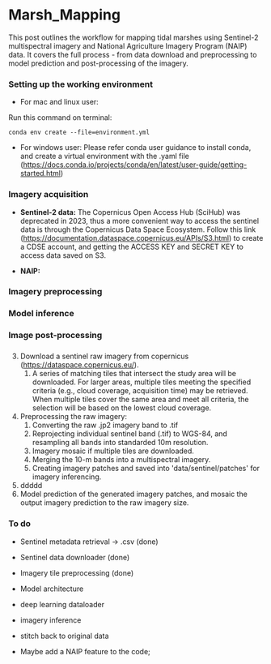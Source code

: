 # Marsh_Mapping

This post outlines the workflow for mapping tidal marshes using Sentinel-2 multispectral imagery and National Agriculture Imagery Program (NAIP) data. It covers the full process - from data download and preprocessing to model prediction and post-processing of the imagery.

### Setting up the working environment

- For mac and linux user:

Run this command on terminal:

`conda env create --file=environment.yml`

- For windows user: Please refer conda user guidance to install conda, and create a virtual environment with the .yaml file (https://docs.conda.io/projects/conda/en/latest/user-guide/getting-started.html)


### Imagery acquisition
- **Sentinel-2 data:** The Copernicus Open Access Hub (SciHub) was deprecated in 2023, thus a more convenient way to access the sentinel data is through the Copernicus Data Space Ecosystem. Follow this link (https://documentation.dataspace.copernicus.eu/APIs/S3.html) to create a CDSE account, and getting the ACCESS KEY and SECRET KEY to access data saved on S3.  

- **NAIP:**  



### Imagery preprocessing


### Model inference


### Image post-processing







###
3. Download a sentinel raw imagery from copernicus (https://dataspace.copernicus.eu/).
   1. A series of matching tiles that intersect the study area will be downloaded. For larger areas, multiple tiles meeting the specified criteria (e.g., cloud coverage, acquisition time) may be retrieved. When multiple tiles cover the same area and meet all criteria, the selection will be based on the lowest cloud coverage.
4. Preprocessing the raw imagery:
      1. Converting the raw .jp2 imagery band to .tif 
      2. Reprojecting individual sentinel band (.tif) to WGS-84, and resampling all bands into standarded 10m resolution.
      3. Imagery mosaic if multiple tiles are downloaded.
      4. Merging the 10-m bands into a multispectral imagery. 
      5. Creating imagery patches and saved into 'data/sentinel/patches' for imagery inferencing.
5. ddddd
6. Model prediction of the generated imagery patches, and mosaic the output imagery prediction to the raw imagery size.




### To do
- Sentinel metadata retrieval -> .csv (done)
- Sentinel data downloader (done)
- Imagery tile preprocessing (done) 
- Model architecture
- deep learning dataloader
- imagery inference
- stitch back to original data

- Maybe add a NAIP feature to the code;
